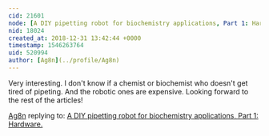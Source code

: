 ```yaml
---
cid: 21601
node: [A DIY pipetting robot for biochemistry applications, Part 1: Hardware.](../notes/JSummers/12-29-2018/a-diy-pipetting-robot-for-biochemistry-applications-part-1-hardware)
nid: 18024
created_at: 2018-12-31 13:42:44 +0000
timestamp: 1546263764
uid: 520994
author: [Ag8n](../profile/Ag8n)
---
```


 Very interesting.  I don't know if a chemist or biochemist who doesn't get tired of pipeting.  And the robotic ones are expensive.  Looking forward to the rest of the articles!

[Ag8n](../profile/Ag8n) replying to: [A DIY pipetting robot for biochemistry applications, Part 1: Hardware.](../notes/JSummers/12-29-2018/a-diy-pipetting-robot-for-biochemistry-applications-part-1-hardware)

